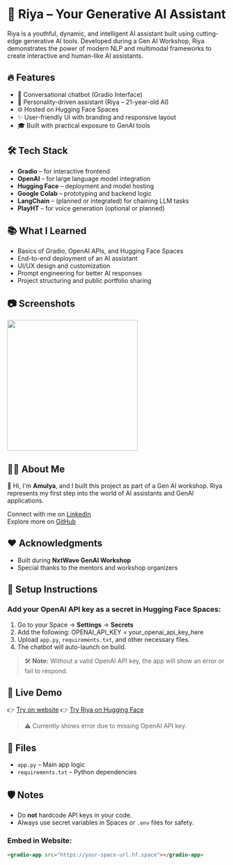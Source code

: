 # 🧠 Riya – Your Generative AI Assistant

Riya is a youthful, dynamic, and intelligent AI assistant built using cutting-edge generative AI tools. Developed during a Gen AI Workshop, Riya demonstrates the power of modern NLP and multimodal frameworks to create interactive and human-like AI assistants.

## 🔥 Features

- 💬 Conversational chatbot (Gradio Interface)
- 🤖 Personality-driven assistant (Riya – 21-year-old AI)
- 🌐 Hosted on Hugging Face Spaces
- ✨ User-friendly UI with branding and responsive layout
- 🎓 Built with practical exposure to GenAI tools

## 🛠️ Tech Stack

- **Gradio** – for interactive frontend
- **OpenAI** – for large language model integration
- **Hugging Face** – deployment and model hosting
- **Google Colab** – prototyping and backend logic
- **LangChain** – (planned or integrated) for chaining LLM tasks
- **PlayHT** – for voice generation (optional or planned)

## 📚 What I Learned

- Basics of Gradio, OpenAI APIs, and Hugging Face Spaces
- End-to-end deployment of an AI assistant
- UI/UX design and customization
- Prompt engineering for better AI responses
- Project structuring and public portfolio sharing

## 📷 Screenshots

<img src="https://herobot.app/wp-content/uploads/2022/11/AI-bot-1.jpg" width="300" />

## 🧑‍💻 About Me

👋 Hi, I'm **Amulya**, and I built this project as part of a Gen AI workshop. Riya represents my first step into the world of AI assistants and GenAI applications.

Connect with me on [LinkedIn](https://linkedin.com/in/amulyapriyaeamani)  
Explore more on [GitHub](https://github.com/Amulyapriyaeamani)

## ❤️ Acknowledgments

- Built during **NxtWave GenAI Workshop**
- Special thanks to the mentors and workshop organizers

## 🔧 Setup Instructions

### Add your OpenAI API key as a secret in Hugging Face Spaces:

1. Go to your Space → **Settings** → **Secrets**
2. Add the following:
OPENAI_API_KEY = your_openai_api_key_here
3. Upload `app.py`, `requirements.txt`, and other necessary files.
4. The chatbot will auto-launch on build.

> 🛠️ **Note:** Without a valid OpenAI API key, the app will show an error or fail to respond.
## 🚀 Live Demo
👉 [Try on website](amulyaaichatbot.ccbp.tech)
👉 [Try Riya on Hugging Face](https://amulyaeamani-mygenaichatbot.hf.space)
> ⚠️ Currently shows error due to missing OpenAI API key.

## 📁 Files

- `app.py` – Main app logic  
- `requirements.txt` – Python dependencies

## 🛡️ Notes

- Do **not** hardcode API keys in your code.
- Always use secret variables in Spaces or `.env` files for safety.

### Embed in Website:

```html
<gradio-app src="https://your-space-url.hf.space"></gradio-app>


  
